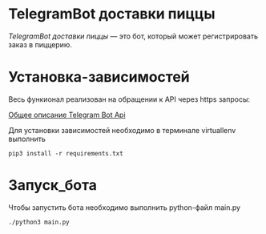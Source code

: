 # TelegramBot доставки пиццы 

_TelegramBot доставки пиццы_ — это бот, который может регистрировать заказ в пиццерию.

# Установка-зависимостей

Весь функионал реализован на обращении к API через https запросы:

[Общее описание Telegram Bot Api](https://core.telegram.org/bots/api)

Для установки зависимостей необходимо в терминале virtuallenv выполнить
	
```
pip3 install -r requirements.txt
```

# Запуск_бота

Чтобы запустить бота необходимо выполнить python-файл main.py

```
./python3 main.py
```	
